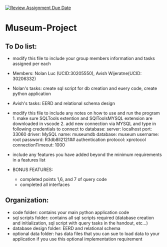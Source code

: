 [![Review Assignment Due Date](https://classroom.github.com/assets/deadline-readme-button-22041afd0340ce965d47ae6ef1cefeee28c7c493a6346c4f15d667ab976d596c.svg)](https://classroom.github.com/a/v1CqNDmd)
# Museum-Project
## To Do list:
- modify this file to include your group members information and tasks assigned per each
- Members: Nolan Luc (UCID:30205550), Avish Wijeratne(UCID: 30206332)
- Nolan's tasks: create sql script for db creation and euery code, create python application
- Avish's tasks: EERD and relational schema design
- modify this file to include any notes on how to use and run the program
        1. make sure SQLTools extention and SQlToolsMYSQL extension are downloaded in vscode
        2. add new connection via MYSQL and type in following credentials to connect to database:
            server: localhost
            port: 33060
            driver: MySQL
            name: museumdb
            database: museum
            username: root
            password: R3db8ll2121##
            authentication protocol: xprotocol
            connectionTimeout: 1000
        
- include any features you have added beyond the minimum requirements in a features list
- BONUS FEATURES:
    - completed points 1,6, and 7 of query code
    - completed all interfaces
## Organization:
- code folder: contains your main python application code
- sql scripts folder: contains all sql scripts required (database creation and initialization, sql script with query tasks in the handout, etc...)
- database design folder: EERD and relational schema
- optional data folder: has data files that you can sue to load data to your application if you use this optional implementation requirement
